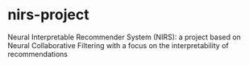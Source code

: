 # nirs-project
Neural Interpretable Recommender System (NIRS): a project based on Neural Collaborative Filtering with a focus on the interpretability of recommendations
